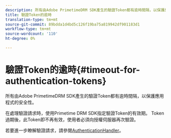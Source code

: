 ```yaml
---
description: 所有由Adobe PrimetimeDRM SDK產生的驗證Token都有逾時間隔，以保護應用程式的安全性。
title: 驗證Token的逾時
translation-type: tm+mt
source-git-commit: 89bdda1d4bd5c126f19ba75a819942df901183d1
workflow-type: tm+mt
source-wordcount: '110'
ht-degree: 0%

---
```



# 驗證Token的逾時{#timeout-for-authentication-tokens}

所有由Adobe PrimetimeDRM SDK產生的驗證Token都有逾時間隔，以保護應用程式的安全性。

在處理驗證請求時，使用Primetime DRM SDK指定驗證Token的有效期。 Token過期後，此Token即不再有效，使用者必須向授權伺服器再次驗證。

若要進一步瞭解驗證請求，請參閱[AuthenticationHandler](https://help.adobe.com/en_US/primetime/api/drm-apis/server/javadocs-flashaccess-pro/com/adobe/flashaccess/sdk/protocol/authentication/AuthenticationHandler.html)。
